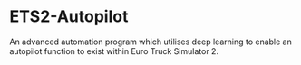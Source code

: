 # ETS2-Autopilot
An advanced automation program which utilises deep learning to enable an autopilot function to exist within Euro Truck Simulator 2.
